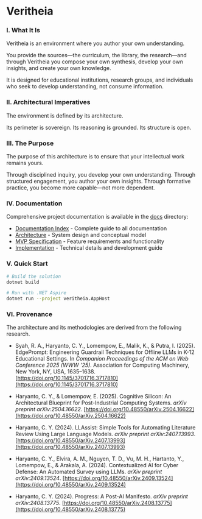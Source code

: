 # Veritheia

### I. What It Is

Veritheia is an environment where you author your own understanding.

You provide the sources—the curriculum, the library, the research—and through Veritheia you compose your own synthesis, develop your own insights, and create your own knowledge.

It is designed for educational institutions, research groups, and individuals who seek to develop understanding, not consume information.

### II. Architectural Imperatives

The environment is defined by its architecture.

Its perimeter is sovereign. Its reasoning is grounded. Its structure is open.

### III. The Purpose

The purpose of this architecture is to ensure that your intellectual work remains yours.

Through disciplined inquiry, you develop your own understanding. Through structured engagement, you author your own insights. Through formative practice, you become more capable—not more dependent.

### IV. Documentation

Comprehensive project documentation is available in the [docs](docs/) directory:

- [Documentation Index](docs/README.md) - Complete guide to all documentation
- [Architecture](docs/ARCHITECTURE.md) - System design and conceptual model
- [MVP Specification](docs/MVP-SPECIFICATION.md) - Feature requirements and functionality
- [Implementation](docs/IMPLEMENTATION.md) - Technical details and development guide


### V. Quick Start

```bash
# Build the solution
dotnet build

# Run with .NET Aspire
dotnet run --project veritheia.AppHost
```

### VI. Provenance

The architecture and its methodologies are derived from the following research.

- Syah, R. A., Haryanto, C. Y., Lomempow, E., Malik, K., & Putra, I. (2025). EdgePrompt: Engineering Guardrail Techniques for Offline LLMs in K-12 Educational Settings. In *Companion Proceedings of the ACM on Web Conference 2025 (WWW '25)*. Association for Computing Machinery, New York, NY, USA, 1635–1638. [https://doi.org/10.1145/3701716.3717810](https://doi.org/10.1145/3701716.3717810)

- Haryanto, C. Y., & Lomempow, E. (2025). Cognitive Silicon: An Architectural Blueprint for Post-Industrial Computing Systems. *arXiv preprint arXiv:2504.16622*. [https://doi.org/10.48550/arXiv.2504.16622](https://doi.org/10.48550/arXiv.2504.16622)

- Haryanto, C. Y. (2024). LLAssist: Simple Tools for Automating Literature Review Using Large Language Models. *arXiv preprint arXiv:2407.13993*. [https://doi.org/10.48550/arXiv.2407.13993](https://doi.org/10.48550/arXiv.2407.13993)

- Haryanto, C. Y., Elvira, A. M., Nguyen, T. D., Vu, M. H., Hartanto, Y., Lomempow, E., & Arakala, A. (2024). Contextualized AI for Cyber Defense: An Automated Survey using LLMs. *arXiv preprint arXiv:2409.13524*. [https://doi.org/10.48550/arXiv.2409.13524](https://doi.org/10.48550/arXiv.2409.13524)

- Haryanto, C. Y. (2024). Progress: A Post-AI Manifesto. *arXiv preprint arXiv:2408.13775*. [https://doi.org/10.48550/arXiv.2408.13775](https://doi.org/10.48550/arXiv.2408.13775)